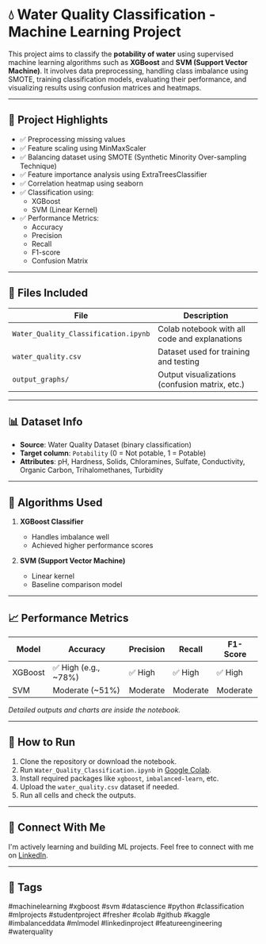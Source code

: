# 💧 Water Quality Classification - Machine Learning Project

This project aims to classify the **potability of water** using supervised machine learning algorithms such as **XGBoost** and **SVM (Support Vector Machine)**. It involves data preprocessing, handling class imbalance using SMOTE, training classification models, evaluating their performance, and visualizing results using confusion matrices and heatmaps.

---

## 📌 Project Highlights

- ✅ Preprocessing missing values
- ✅ Feature scaling using MinMaxScaler
- ✅ Balancing dataset using SMOTE (Synthetic Minority Over-sampling Technique)
- ✅ Feature importance analysis using ExtraTreesClassifier
- ✅ Correlation heatmap using seaborn
- ✅ Classification using:
  - XGBoost
  - SVM (Linear Kernel)
- ✅ Performance Metrics:
  - Accuracy
  - Precision
  - Recall
  - F1-score
  - Confusion Matrix

---

## 📁 Files Included

| File                        | Description                                  |
|----------------------------|----------------------------------------------|
| `Water_Quality_Classification.ipynb` | Colab notebook with all code and explanations |
| `water_quality.csv`        | Dataset used for training and testing        |
| `output_graphs/`           | Output visualizations (confusion matrix, etc.) |

---

## 📊 Dataset Info

- **Source**: Water Quality Dataset (binary classification)
- **Target column**: `Potability` (0 = Not potable, 1 = Potable)
- **Attributes**: pH, Hardness, Solids, Chloramines, Sulfate, Conductivity, Organic Carbon, Trihalomethanes, Turbidity

---

## 🧠 Algorithms Used

1. **XGBoost Classifier**  
   - Handles imbalance well  
   - Achieved higher performance scores

2. **SVM (Support Vector Machine)**  
   - Linear kernel  
   - Baseline comparison model

---

## 📈 Performance Metrics

| Model  | Accuracy | Precision | Recall | F1-Score |
|--------|----------|-----------|--------|----------|
| XGBoost | ✅ High (e.g., ~78%) | ✅ High | ✅ High | ✅ High |
| SVM     | Moderate (~51%)     | Moderate | Moderate | Moderate |

*Detailed outputs and charts are inside the notebook.*

---

## 📌 How to Run

1. Clone the repository or download the notebook.
2. Run `Water_Quality_Classification.ipynb` in [Google Colab](https://colab.research.google.com/).
3. Install required packages like `xgboost`, `imbalanced-learn`, etc.
4. Upload the `water_quality.csv` dataset if needed.
5. Run all cells and check the outputs.

---

## 📣 Connect With Me

I'm actively learning and building ML projects. Feel free to connect with me on [LinkedIn](https://www.linkedin.com/in/prasannavenkatesh23/).

---

## 📌 Tags

#machinelearning #xgboost #svm #datascience #python #classification #mlprojects #studentproject #fresher #colab #github #kaggle #imbalanceddata #mlmodel #linkedinproject #featureengineering #waterquality
